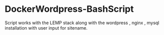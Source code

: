 # DockerWordpress-BashScript
Script works with the LEMP stack along with the wordpress , nginx , mysql installation with user input for sitename. 
